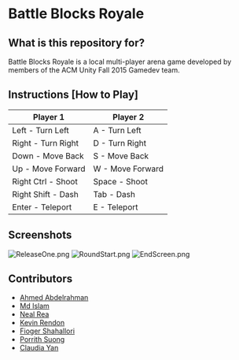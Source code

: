 # Battle Blocks Royale

## What is this repository for?

Battle Blocks Royale is a local multi-player arena game developed by members of the ACM Unity Fall 2015 Gamedev team.

## Instructions [How to Play]

Player 1            | Player 2
------------------- | -------------
Left - Turn Left    | A - Turn Left
Right - Turn Right  | D - Turn Right
Down - Move Back    | S - Move Back
Up - Move Forward   | W - Move Forward
Right Ctrl - Shoot  | Space - Shoot
Right Shift - Dash  | Tab - Dash
Enter - Teleport    | E - Teleport

## Screenshots

![ReleaseOne.png](https://bitbucket.org/repo/aaBEjr/images/2406421230-ReleaseOne.png)
![RoundStart.png](https://bitbucket.org/repo/aaBEjr/images/798992602-RoundStart.png)
![EndScreen.png](https://bitbucket.org/repo/aaBEjr/images/3295761540-EndScreen.png)

## Contributors
* [Ahmed Abdelrahman](https://bitbucket.org/ahmed_a/)
* [Md Islam](https://bitbucket.org/mdislamwork/)
* [Neal Rea](https://bitbucket.org/nealrea/)
* [Kevin Rendon](https://bitbucket.org/krendon27/)
* [Fioger Shahallori](https://bitbucket.org/Fioger/)
* [Porrith Suong](https://bitbucket.org/psuong01/)
* [Claudia Yan](https://bitbucket.org/s1cyan/)